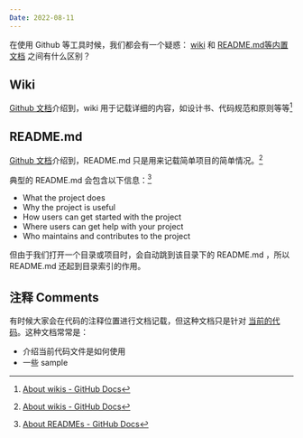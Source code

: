 ```yaml
---
Date: 2022-08-11
---
```


在使用 Github 等工具时候，我们都会有一个疑惑： <u>wiki</u> 和 <u>README.md等内置文档</u> 之间有什么区别？

## Wiki

[Github 文档](https://docs.github.com/en/communities/documenting-your-project-with-wikis/about-wikis)介绍到，wiki 用于记载详细的内容，如设计书、代码规范和原则等等[^1]



## README.md

[Github 文档](https://docs.github.com/en/communities/documenting-your-project-with-wikis/about-wikis)介绍到，README.md 只是用来记载简单项目的简单情况。[^1] 

典型的 README.md 会包含以下信息：[^2]

- What the project does
- Why the project is useful
- How users can get started with the project
- Where users can get help with your project
- Who maintains and contributes to the project

但由于我们打开一个目录或项目时，会自动跳到该目录下的 README.md ，所以 README.md 还起到目录索引的作用。



## 注释 Comments

有时候大家会在代码的注释位置进行文档记载，但这种文档只是针对 <u>当前的代码</u>。这种文档常常是：

- 介绍当前代码文件是如何使用
- 一些 sample





[^1]: [About wikis - GitHub Docs](https://docs.github.com/en/communities/documenting-your-project-with-wikis/about-wikis)
[^2]: [About READMEs - GitHub Docs](https://docs.github.com/articles/about-readmes)
